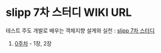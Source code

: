 # slipp 7차 스터디 WIKI URL
테스트 주도 개발로 배우는 객체지향 설계와 실천 : [slipp 7차 스터디]

1. [0주차] - 1장, 2장

[slipp 7차 스터디]:http://slipp.net/wiki/pages/viewpage.action?pageId=21004867
[0주차]:http://slipp.net/wiki/pages/viewpage.action?pageId=21004869